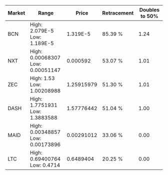 | Market | Range | Price| Retracement | Doubles to 50% |
| --- | --- | --- | --- | --- |
| BCN | High: 2.079E-5<br />Low: 1.189E-5 | 1.319E-5 | 85.39 % | 1.24 |
| NXT | High: 0.00068307<br />Low: 0.00051147 | 0.000592 | 53.07 % | 1.01 |
| ZEC | High: 1.53<br />Low: 1.00208988 | 1.25915979 | 51.30 % | 1.01 |
| DASH | High: 1.7751931<br />Low: 1.3883588 | 1.57776442 | 51.04 % | 1.00 |
| MAID | High: 0.00348857<br />Low: 0.00173896 | 0.00291012 | 33.06 % | 0.00 |
| LTC | High: 0.69400764<br />Low: 0.4714 | 0.6489404 | 20.25 % | 0.00 |
